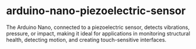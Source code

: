 # arduino-nano-piezoelectric-sensor
The Arduino Nano, connected to a piezoelectric sensor, detects vibrations, pressure, or impact, making it ideal for applications in monitoring structural health, detecting motion, and creating touch-sensitive interfaces.
